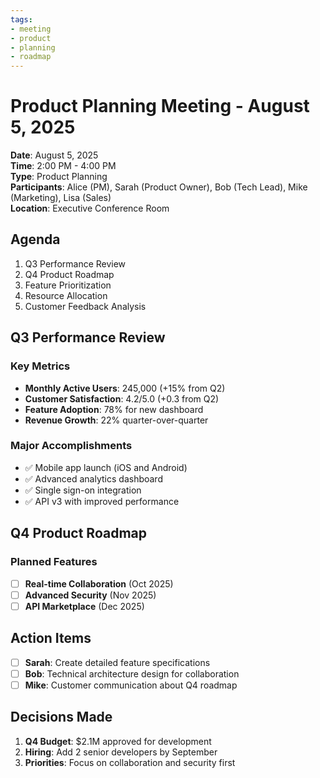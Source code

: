 ```yaml
---
tags:
- meeting
- product
- planning
- roadmap
---
```

# Product Planning Meeting - August 5, 2025

**Date**: August 5, 2025  
**Time**: 2:00 PM - 4:00 PM  
**Type**: Product Planning  
**Participants**: Alice (PM), Sarah (Product Owner), Bob (Tech Lead), Mike (Marketing), Lisa (Sales)  
**Location**: Executive Conference Room  

## Agenda
1. Q3 Performance Review
2. Q4 Product Roadmap
3. Feature Prioritization
4. Resource Allocation
5. Customer Feedback Analysis

## Q3 Performance Review

### Key Metrics
- **Monthly Active Users**: 245,000 (+15% from Q2)
- **Customer Satisfaction**: 4.2/5.0 (+0.3 from Q2)
- **Feature Adoption**: 78% for new dashboard
- **Revenue Growth**: 22% quarter-over-quarter

### Major Accomplishments
- ✅ Mobile app launch (iOS and Android)
- ✅ Advanced analytics dashboard
- ✅ Single sign-on integration
- ✅ API v3 with improved performance

## Q4 Product Roadmap

### Planned Features
- [ ] **Real-time Collaboration** (Oct 2025)
- [ ] **Advanced Security** (Nov 2025)
- [ ] **API Marketplace** (Dec 2025)

## Action Items
- [ ] **Sarah**: Create detailed feature specifications
- [ ] **Bob**: Technical architecture design for collaboration
- [ ] **Mike**: Customer communication about Q4 roadmap

## Decisions Made
1. **Q4 Budget**: $2.1M approved for development
2. **Hiring**: Add 2 senior developers by September
3. **Priorities**: Focus on collaboration and security first
